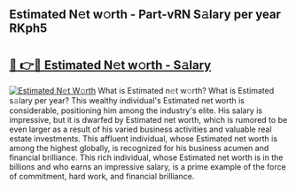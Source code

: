 ## Estimated N𝚎t w𝚘rth - Part-vRN S𝚊lary per year RKph5

# <h2><a href="http://gc2grr.nevu.top/?p=Estimated">🔗 👉🔴 Estimated N𝚎t w𝚘rth - S𝚊lary</a></h2>

[![Estimated N𝚎t W𝚘rth](https://i.imgur.com/Oavwk0R.jpeg)](http://gc2grr.nevu.top/?p=Estimated)
What is Estimated n𝚎t w𝚘rth? What is Estimated s𝚊lary per year?
This wealthy individual's Estimated net worth is considerable, positioning him among the industry's elite. His salary is impressive, but it is dwarfed by Estimated net worth, which is rumored to be even larger as a result of his varied business activities and valuable real estate investments. This affluent individual, whose Estimated net worth is among the highest globally, is recognized for his business acumen and financial brilliance. This rich individual, whose Estimated net worth is in the billions and who earns an impressive salary, is a prime example of the force of commitment, hard work, and financial brilliance.
